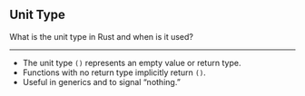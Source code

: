 ## Unit Type

What is the unit type in Rust and when is it used?

---

* The unit type `()` represents an empty value or return type.
* Functions with no return type implicitly return `()`.
* Useful in generics and to signal “nothing.”


